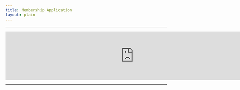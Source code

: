 ```yaml
---
title: Membership Application
layout: plain
---
```

---
<p><iframe id="pdf" src="https://docs.google.com/gview?url={{ site.files_url }}/AMRC-Membership-Application-2018.pdf&embedded=true" width="800" height="auto" frameborder="0" allowfullscreen="true" mozallowfullscreen="true" webkitallowfullscreen="true"></iframe></p>

---
